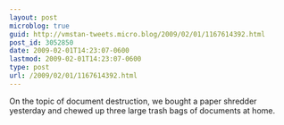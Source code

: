 ```yaml
---
layout: post
microblog: true
guid: http://vmstan-tweets.micro.blog/2009/02/01/1167614392.html
post_id: 3052850
date: 2009-02-01T14:23:07-0600
lastmod: 2009-02-01T14:23:07-0600
type: post
url: /2009/02/01/1167614392.html
---
```

On the topic of document destruction, we bought a paper shredder yesterday and chewed up three large trash bags of documents at home.
